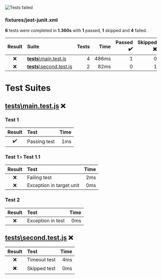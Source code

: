 ![Tests failed](https://img.shields.io/badge/tests-1%20passed%2C%201%20skipped%2C%204%20failed-critical)

### fixtures/jest-junit.xml

**6** tests were completed in **1.360s** with **1** passed, **1** skipped and **4** failed.

| Result | Suite | Tests | Time | Passed ✔️ | Skipped ✖️ | Failed ❌ |
| :---: | :--- | ---: | ---: | ---: | ---: | ---: |
| ❌ | [__tests__\main.test.js](#ts-0-tests-main-test-js) | 4 | 486ms | 1 | 0 | 3 |
| ❌ | [__tests__\second.test.js](#ts-1-tests-second-test-js) | 2 | 82ms | 0 | 1 | 1 |

# Test Suites

## <a id="user-content-ts-0-tests-main-test-js" href="#ts-0-tests-main-test-js">__tests__\main.test.js</a> ❌

### Test 1

| Result | Test | Time |
| :---: | :--- | ---: |
| ✔️ | Passing test | 1ms |

### Test 1 › Test 1.1

| Result | Test | Time |
| :---: | :--- | ---: |
| ❌ | Failing test | 2ms |
| ❌ | Exception in target unit | 0ms |

### Test 2

| Result | Test | Time |
| :---: | :--- | ---: |
| ❌ | Exception in test | 0ms |

## <a id="user-content-ts-1-tests-second-test-js" href="#ts-1-tests-second-test-js">__tests__\second.test.js</a> ❌

| Result | Test | Time |
| :---: | :--- | ---: |
| ❌ | Timeout test | 4ms |
| ✖️ | Skipped test | 0ms |
